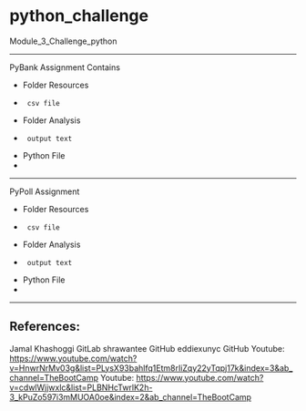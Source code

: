 # python_challenge
Module_3_Challenge_python

---------------------------------------

PyBank Assignment
  Contains
  - Folder Resources
  -      csv file
  - Folder Analysis
  -      output text
  - Python File
  - 
----------------------------------------

PyPoll Assignment
 - Folder Resources
 -      csv file
 - Folder Analysis
 -      output text
 - Python File
 - 
----------------------------------

References:
---------------
Jamal Khashoggi GitLab
shrawantee GitHub
eddiexunyc GitHub
Youtube: https://www.youtube.com/watch?v=HnwrNrMv03g&list=PLysX93bahlfq1Etm8rIiZqy22yTqpj17k&index=3&ab_channel=TheBootCamp
Youtube: https://www.youtube.com/watch?v=cdwlWjjwxlc&list=PLBNHcTwrlK2h-3_kPuZo597i3mMUOA0oe&index=2&ab_channel=TheBootCamp
